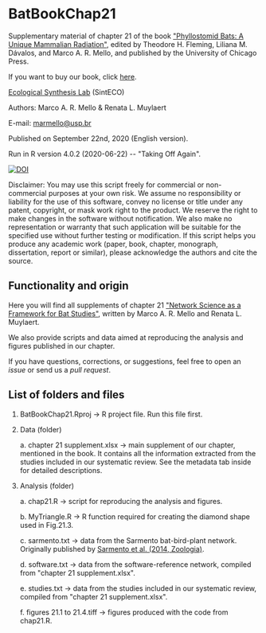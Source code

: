 # BatBookChap21

Supplementary material of chapter 21 of the book ["Phyllostomid Bats: A Unique Mammalian Radiation"](https://amzn.to/2FIKcAQ), edited by Theodore H. Fleming, Liliana M. Dávalos, and Marco A. R. Mello, and published by the University of Chicago Press.

If you want to buy our book, click [here](https://amzn.to/2FIKcAQ).

[Ecological Synthesis Lab](https://marcomellolab.wordpress.com) (SintECO)

Authors: Marco A. R. Mello & Renata L. Muylaert

E-mail: marmello@usp.br 

Published on September 22nd, 2020 (English version).

Run in R version 4.0.2 (2020-06-22) -- "Taking Off Again".

[![DOI](https://zenodo.org/badge/DOI/10.5281/zenodo.4046004.svg)](https://doi.org/10.5281/zenodo.4046004)


Disclaimer: You may use this script freely for commercial or non-commercial purposes at your own risk. We assume no responsibility or liability for the use of this software, convey no license or title under any patent, copyright, or mask work right to the product. We reserve the right to make changes in the software without notification. We also make no representation or warranty that such application will be suitable for the specified use without further testing or modification. If this script helps you produce any academic work (paper, book, chapter, monograph, dissertation, report or similar), please acknowledge the authors and cite the source.


## Functionality and origin

Here you will find all supplements of chapter 21 ["Network Science as a Framework for Bat Studies"](https://phyllostomids.weebly.com/chapters/network-science-as-a-framework-for-bat-studies), written by Marco A. R. Mello and Renata L. Muylaert.

We also provide scripts and data aimed at reproducing the analysis and figures published in our chapter.

If you have questions, corrections, or suggestions, feel free to open an *issue* or send us a *pull request*.


## List of folders and files

1. BatBookChap21.Rproj -> R project file. Run this file first.

2. Data (folder)

    a. chapter 21 supplement.xlsx -> main supplement of our chapter, mentioned in the book. It contains all the information extracted from the studies included in our systematic review. See the metadata tab inside for detailed descriptions.
  
3. Analysis (folder)
 
    a. chap21.R -> script for reproducing the analysis and figures.
    
    b. MyTriangle.R -> R function required for creating the diamond shape used in Fig.21.3.
    
    c. sarmento.txt -> data from the Sarmento bat-bird-plant network. Originally published by [Sarmento et al. (2014, Zoologia)](http://dx.doi.org/10.1590/S1984-46702014000300006).
    
    d. software.txt -> data from the software-reference network, compiled from "chapter 21 supplement.xlsx".
    
    e. studies.txt -> data from the studies included in our systematic review, compiled from "chapter 21 supplement.xlsx".
    
    f. figures 21.1 to 21.4.tiff -> figures produced with the code from chap21.R.
